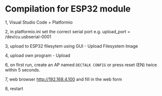 # Compilation for ESP32 module


1, Visual Studio Code + Platformio

2, in platformio.ini set the correct serial port e.g. upload_port = /dev/cu.usbserial-0001

3, upload to ESP32 filesytem using GUI - Upload Filesystem Image

4, upload own program - Upload

6, on first run, create an AP named `DECTALK CONFIG` or press reset (EN) twice within 5 seconds. 

7, web browser http://192.168.4.100 and fill in the web form

8, restart

